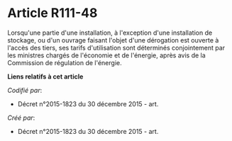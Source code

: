 # Article R111-48

Lorsqu'une partie d'une installation, à l'exception d'une installation de stockage, ou d'un ouvrage faisant l'objet d'une
dérogation est ouverte à l'accès des tiers, ses tarifs d'utilisation sont déterminés conjointement par les ministres chargés
de l'économie et de l'énergie, après avis de la Commission de régulation de l'énergie.

**Liens relatifs à cet article**

_Codifié par_:

  - Décret n°2015-1823 du 30 décembre 2015 - art.

_Créé par_:

  - Décret n°2015-1823 du 30 décembre 2015 - art.

